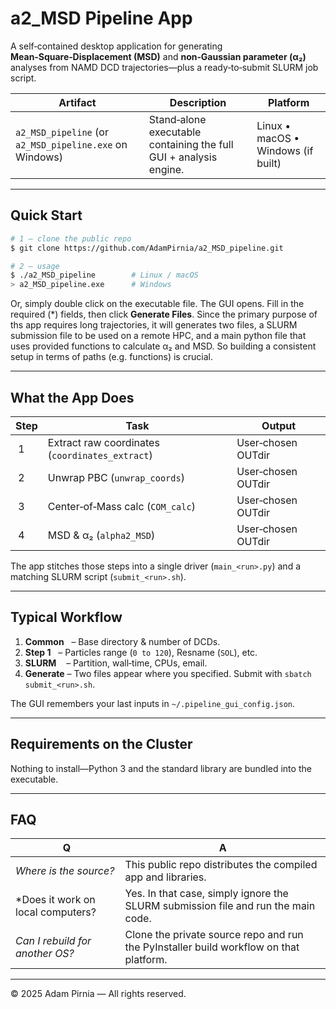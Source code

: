 # a2\_MSD Pipeline App

A self‑contained desktop application for generating **Mean‑Square‑Displacement (MSD)** and **non‑Gaussian parameter (α₂)** analyses from NAMD DCD trajectories—plus a ready‑to‑submit SLURM job script.

| Artifact                                                | Description                                                       | Platform                           |
| ------------------------------------------------------- | ----------------------------------------------------------------- | ---------------------------------- |
| `a2_MSD_pipeline` (or `a2_MSD_pipeline.exe` on Windows) | Stand‑alone executable containing the full GUI + analysis engine. | Linux • macOS • Windows (if built) |

---

## Quick Start

```bash
# 1 – clone the public repo
$ git clone https://github.com/AdamPirnia/a2_MSD_pipeline.git

# 2 – usage
$ ./a2_MSD_pipeline        # Linux / macOS
> a2_MSD_pipeline.exe      # Windows
```

Or, simply double click on the executable file. 
The GUI opens. Fill in the required (\*) fields, then click **Generate Files**.
Since the primary purpose of ths app requires long trajectories, it will generates two files, a SLURM submission file to be used on a remote HPC, and a main python file that uses provided functions to calculate α₂ and MSD. So building a consistent setup in terms of paths (e.g. functions) is crucial.

---

## What the App Does

| Step | Task                                            | Output             |
| ---- | ----------------------------------------------- | ------------------ |
|  1   | Extract raw coordinates (`coordinates_extract`) | User‑chosen OUTdir |
|  2   | Unwrap PBC (`unwrap_coords`)                    | User‑chosen OUTdir |
|  3   | Center‑of‑Mass calc (`COM_calc`)                | User‑chosen OUTdir |
|  4   | MSD & α₂ (`alpha2_MSD`)                         | User‑chosen OUTdir |

The app stitches those steps into a single driver (`main_<run>.py`) and a matching SLURM script (`submit_<run>.sh`).

---

## Typical Workflow

1. **Common**   – Base directory & number of DCDs.
2. **Step 1**   – Particles range (`0 to 120`), Resname (`SOL`), etc.
3. **SLURM**    – Partition, wall‑time, CPUs, email.
4. **Generate** – Two files appear where you specified.  Submit with `sbatch submit_<run>.sh`.

The GUI remembers your last inputs in `~/.pipeline_gui_config.json`.

---

## Requirements on the Cluster

Nothing to install—Python 3 and the standard library are bundled into the executable.

---

## FAQ

|  Q                                |  A                                                                                     |
| --------------------------------- | -------------------------------------------------------------------------------------- |
| *Where is the source?*            | This public repo distributes the compiled app and libraries.                           |
| *Does it work on local computers? | Yes. In that case, simply ignore the SLURM submission file and run the main code.      |
| *Can I rebuild for another OS?*   | Clone the private source repo and run the PyInstaller build workflow on that platform. |

---

© 2025 Adam Pirnia — All rights reserved.

